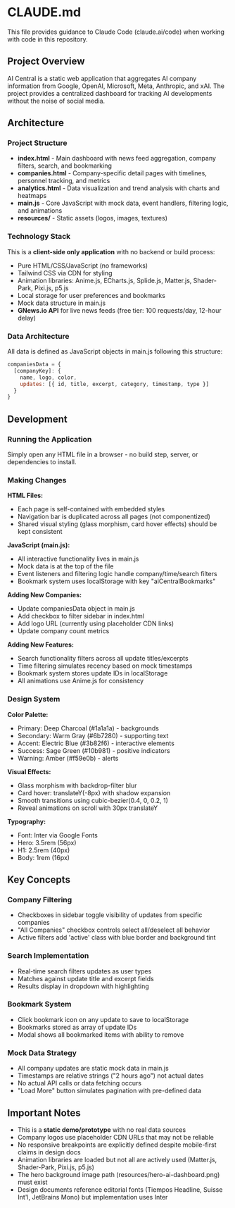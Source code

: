 # CLAUDE.md

This file provides guidance to Claude Code (claude.ai/code) when working with code in this repository.

## Project Overview

AI Central is a static web application that aggregates AI company information from Google, OpenAI, Microsoft, Meta, Anthropic, and xAI. The project provides a centralized dashboard for tracking AI developments without the noise of social media.

## Architecture

### Project Structure
- **index.html** - Main dashboard with news feed aggregation, company filters, search, and bookmarking
- **companies.html** - Company-specific detail pages with timelines, personnel tracking, and metrics
- **analytics.html** - Data visualization and trend analysis with charts and heatmaps
- **main.js** - Core JavaScript with mock data, event handlers, filtering logic, and animations
- **resources/** - Static assets (logos, images, textures)

### Technology Stack
This is a **client-side only application** with no backend or build process:
- Pure HTML/CSS/JavaScript (no frameworks)
- Tailwind CSS via CDN for styling
- Animation libraries: Anime.js, ECharts.js, Splide.js, Matter.js, Shader-Park, Pixi.js, p5.js
- Local storage for user preferences and bookmarks
- Mock data structure in main.js
- **GNews.io API** for live news feeds (free tier: 100 requests/day, 12-hour delay)

### Data Architecture
All data is defined as JavaScript objects in main.js following this structure:
```javascript
companiesData = {
  [companyKey]: {
    name, logo, color,
    updates: [{ id, title, excerpt, category, timestamp, type }]
  }
}
```

## Development

### Running the Application
Simply open any HTML file in a browser - no build step, server, or dependencies to install.

### Making Changes

**HTML Files:**
- Each page is self-contained with embedded styles
- Navigation bar is duplicated across all pages (not componentized)
- Shared visual styling (glass morphism, card hover effects) should be kept consistent

**JavaScript (main.js):**
- All interactive functionality lives in main.js
- Mock data is at the top of the file
- Event listeners and filtering logic handle company/time/search filters
- Bookmark system uses localStorage with key "aiCentralBookmarks"

**Adding New Companies:**
- Update companiesData object in main.js
- Add checkbox to filter sidebar in index.html
- Add logo URL (currently using placeholder CDN links)
- Update company count metrics

**Adding New Features:**
- Search functionality filters across all update titles/excerpts
- Time filtering simulates recency based on mock timestamps
- Bookmark system stores update IDs in localStorage
- All animations use Anime.js for consistency

### Design System

**Color Palette:**
- Primary: Deep Charcoal (#1a1a1a) - backgrounds
- Secondary: Warm Gray (#6b7280) - supporting text
- Accent: Electric Blue (#3b82f6) - interactive elements
- Success: Sage Green (#10b981) - positive indicators
- Warning: Amber (#f59e0b) - alerts

**Visual Effects:**
- Glass morphism with backdrop-filter blur
- Card hover: translateY(-8px) with shadow expansion
- Smooth transitions using cubic-bezier(0.4, 0, 0.2, 1)
- Reveal animations on scroll with 30px translateY

**Typography:**
- Font: Inter via Google Fonts
- Hero: 3.5rem (56px)
- H1: 2.5rem (40px)
- Body: 1rem (16px)

## Key Concepts

### Company Filtering
- Checkboxes in sidebar toggle visibility of updates from specific companies
- "All Companies" checkbox controls select all/deselect all behavior
- Active filters add 'active' class with blue border and background tint

### Search Implementation
- Real-time search filters updates as user types
- Matches against update title and excerpt fields
- Results display in dropdown with highlighting

### Bookmark System
- Click bookmark icon on any update to save to localStorage
- Bookmarks stored as array of update IDs
- Modal shows all bookmarked items with ability to remove

### Mock Data Strategy
- All company updates are static mock data in main.js
- Timestamps are relative strings ("2 hours ago") not actual dates
- No actual API calls or data fetching occurs
- "Load More" button simulates pagination with pre-defined data

## Important Notes

- This is a **static demo/prototype** with no real data sources
- Company logos use placeholder CDN URLs that may not be reliable
- No responsive breakpoints are explicitly defined despite mobile-first claims in design docs
- Animation libraries are loaded but not all are actively used (Matter.js, Shader-Park, Pixi.js, p5.js)
- The hero background image path (resources/hero-ai-dashboard.png) must exist
- Design documents reference editorial fonts (Tiempos Headline, Suisse Int'l, JetBrains Mono) but implementation uses Inter